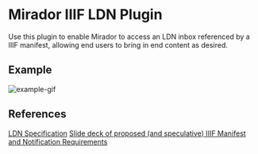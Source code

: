 # Mirador IIIF LDN Plugin

Use this plugin to enable Mirador to access an LDN inbox referenced by a IIIF manifest,
allowing end users to bring in end content as desired.

## Example

![example-gif](example.gif)

## References

[LDN Specification](https://www.w3.org/TR/ldn/)
[Slide deck of proposed (and speculative) IIIF Manifest and Notification Requirements](http://lombardpress.org/slides/2017-06-09-vatican-ldn)
